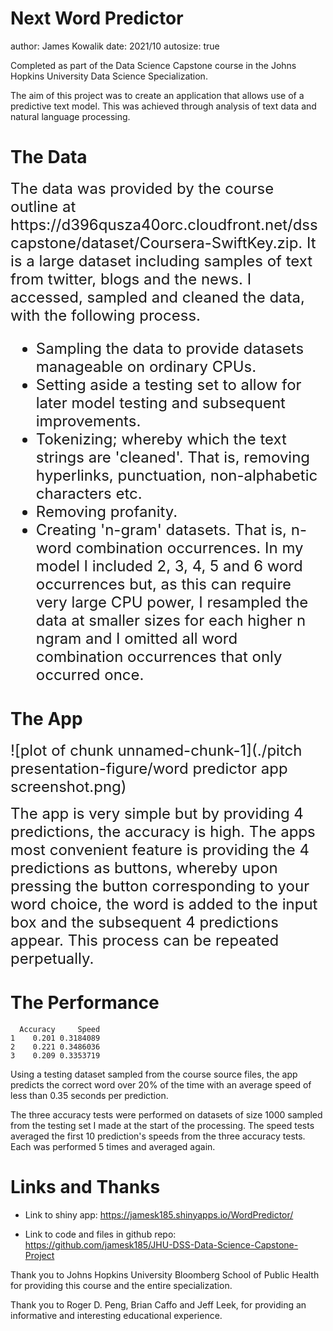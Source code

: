 Next Word Predictor
========================================================
author: James Kowalik
date: 2021/10
autosize: true

Completed as part of the Data Science Capstone course in the Johns Hopkins University Data Science Specialization.

The aim of this project was to create an application that allows use of a predictive text model. This was achieved through analysis of text data and natural language processing.

The Data
========================================================
<font size="5">
The data was provided by the course outline at https://d396qusza40orc.cloudfront.net/dsscapstone/dataset/Coursera-SwiftKey.zip. It is a large dataset including samples of text from twitter, blogs and the news. I accessed, sampled and cleaned the data, with the following process.

- Sampling the data to provide datasets manageable on ordinary CPUs.
- Setting aside a testing set to allow for later model testing and subsequent improvements.
- Tokenizing; whereby which the text strings are 'cleaned'. That is, removing hyperlinks, punctuation, non-alphabetic characters etc.
- Removing profanity.
- Creating 'n-gram' datasets. That is, n-word combination occurrences. In my model I included 2, 3, 4, 5 and 6 word occurrences but, as this can require very large CPU power, I resampled the data at smaller sizes for each higher n ngram and I omitted all word combination occurrences that only occurred once.
</font>

The App
========================================================
<font size="5">
![plot of chunk unnamed-chunk-1](./pitch presentation-figure/word predictor app screenshot.png)

The app is very simple but by providing 4 predictions, the accuracy is high. The apps most convenient feature is providing the 4 predictions as buttons, whereby upon pressing the button corresponding to your word choice, the word is added to the input box and the subsequent 4 predictions appear. This process can be repeated perpetually.
</font>

The Performance
========================================================


```
  Accuracy     Speed
1    0.201 0.3184089
2    0.221 0.3486036
3    0.209 0.3353719
```

Using a testing dataset sampled from the course source files, the app predicts the correct word over 20% of the time with an average speed of less than 0.35 seconds per prediction. 

The three accuracy tests were performed on datasets of size 1000 sampled from the testing set I made at the start of the processing. The speed tests averaged the first 10 prediction's speeds from the three accuracy tests. Each was performed 5 times and averaged again.

Links and Thanks
========================================================

- Link to shiny app: https://jamesk185.shinyapps.io/WordPredictor/

- Link to code and files in github repo: https://github.com/jamesk185/JHU-DSS-Data-Science-Capstone-Project

Thank you to Johns Hopkins University Bloomberg School of Public Health for providing this course and the entire specialization. 

Thank you to Roger D. Peng, Brian Caffo and Jeff Leek, for providing an informative and interesting educational experience.
